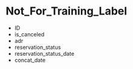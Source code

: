 # Not_For_Training_Label

* ID
* is_canceled
* adr
* reservation_status
* reservation_status_date
* concat_date

